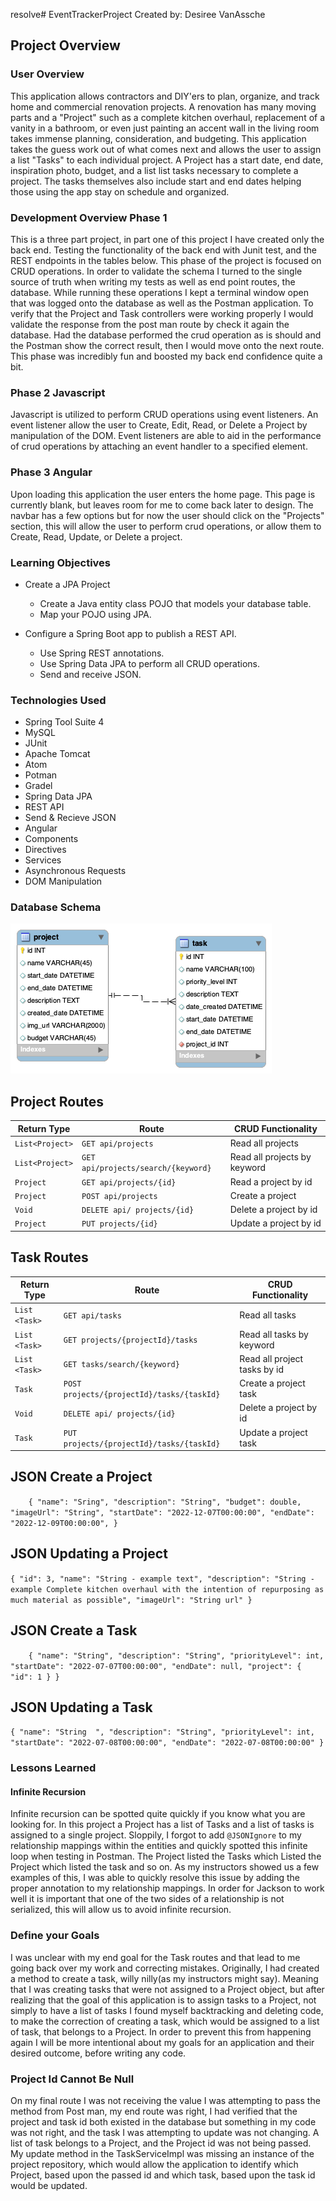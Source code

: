 resolve# EventTrackerProject
Created by: Desiree VanAssche

## Project Overview

### User Overview
This application allows contractors and DIY'ers to plan, organize, and track home and commercial renovation projects. A renovation has many moving parts and a "Project" such as a complete kitchen overhaul, replacement of a vanity in a bathroom, or even just painting an accent wall in the living room takes immense planning, consideration, and budgeting. This application takes the guess work out of what comes next and allows the user to assign a list "Tasks" to each individual project. A Project has a start date, end date, inspiration photo, budget, and a list list tasks necessary to complete a project. The tasks themselves also include start and end dates helping those using the app stay on schedule and organized.

### Development Overview Phase 1
This is a three part project, in part one of this project I have created only the back end. Testing the functionality of the back end with Junit test, and the REST endpoints in the tables below. This phase of the project is focused on CRUD operations. In order to validate the schema I turned to the single source of truth when writing my tests as well as end point routes, the database. While running these operations I kept a terminal window open that was logged onto the database as well as the Postman application. To verify that the Project and Task controllers were working properly I would validate the response from the post man route by check it again the database. Had the database performed the crud operation as is should and the Postman show the correct result, then I would move onto the next route. This phase was incredibly fun and boosted my back end confidence quite a bit.

### Phase 2 Javascript
Javascript is utilized to perform CRUD operations using event listeners. An event listener allow the user to Create, Edit, Read, or Delete a Project by manipulation of the DOM. Event listeners are able to aid in the performance of crud operations by attaching an event handler to a specified element.

### Phase 3 Angular
Upon loading this application the user enters the home page. This page is currently blank, but leaves room for me to come back later to design. The navbar has a few options but for now the user should click on the "Projects" section, this will allow the user to perform crud operations, or allow them to Create, Read, Update, or Delete a project.


### Learning Objectives

* Create a JPA Project
    * Create a Java entity class POJO that models your database table.
    *  Map your POJO using JPA.

* Configure a Spring Boot app to publish a REST API.
    * Use Spring REST annotations.
    * Use Spring Data JPA to perform all CRUD operations.
    * Send and receive JSON.

### Technologies Used
* Spring Tool Suite 4
* MySQL
* JUnit
* Apache Tomcat
* Atom
* Potman
* Gradel
* Spring Data JPA  
* REST API
* Send & Recieve JSON
* Angular
* Components
* Directives
* Services
* Asynchronous Requests
* DOM Manipulation



### Database Schema

![Image of MySQL Database Schema](https://github.com/desireevanassche/EventTrackerProject/blob/main/db/ProjectSchema.png)

## Project Routes
| Return Type       | Route                                 | CRUD Functionality               |
|------------------ | ------------------------------------- |----------------------------------|
| `List<Project>`   | `GET api/projects`                    | Read all projects                |
| `List<Project>`   | `GET api/projects/search/{keyword}`   | Read all projects by keyword     |
| `Project`         | `GET api/projects/{id}`               | Read a project by id             |
| `Project`         | `POST api/projects`                   | Create a project                 |
| `Void`            | `DELETE api/ projects/{id}`           | Delete a project by id           |
| `Project`         | `PUT projects/{id}`                   | Update a project by id           |


## Task Routes
| Return Type       | Route                                      | CRUD Functionality                |
|------------------ | ------------------------------------------ | ----------------------------------|
| `List <Task>`     | `GET api/tasks`                            | Read all tasks                    |
| `List <Task>`     | `GET projects/{projectId}/tasks`           | Read all tasks by keyword         |
| `List <Task>`     | `GET tasks/search/{keyword}`               | Read all project tasks by id      |
| `Task`            | `POST projects/{projectId}/tasks/{taskId}` | Create a project task             |
| `Void`            | `DELETE api/ projects/{id}`                | Delete a project by id            |
| `Task`            | `PUT projects/{projectId}/tasks/{taskId}`  | Update a project task             |

## JSON Create a Project
`    {
        "name": "Sring",
        "description": "String",
        "budget": double,
        "imageUrl": "String",
        "startDate": "2022-12-07T00:00:00",
        "endDate": "2022-12-09T00:00:00",
    }`

## JSON Updating a Project
`{
    "id": 3,
    "name": "String - example text",
    "description": "String - example Complete kitchen overhaul with the intention of repurposing as much material as possible",
    "imageUrl": "String url"
}`

## JSON Create a Task
`    {
        "name": "String",
        "description": "String",
        "priorityLevel": int,
        "startDate": "2022-07-07T00:00:00",
        "endDate": null,
        "project": {
            "id": 1
        }
    }`

## JSON Updating a Task
`{
     "name": "String  ",
     "description": "String",
     "priorityLevel": int,
     "startDate": "2022-07-08T00:00:00",
     "endDate": "2022-07-08T00:00:00"
 }`

### Lessons Learned

#### Infinite Recursion
Infinite recursion can be spotted quite quickly if you know what you are looking for. In this project a Project has a list of Tasks and a list of tasks is assigned to a single project. Sloppily, I forgot to add `@JSONIgnore` to my relationship mappings within the entities and quickly spotted this infinite loop when testing in Postman. The Project listed the Tasks which Listed the Project which listed the task and so on. As my instructors showed us a few examples of this, I was able to quickly resolve this issue by adding the proper annotation to my relationship mappings. In order for Jackson to work well it is important that one of the two sides of a relationship is not serialized, this will allow us to avoid infinite recursion.

### Define your Goals
I was unclear with my end goal for the Task routes and that lead to me going back over my work and correcting mistakes. Originally, I had created a method to create a task, willy nilly(as my instructors might say). Meaning that I was creating tasks that were not assigned to a Project object, but after realizing that the goal of this application is to assign tasks to a Project, not simply to have a list of tasks I found myself backtracking and deleting code, to make the correction of creating a task, which would be assigned to a list of task, that belongs to a Project. In order to prevent this from happening again I will be more intentional about my goals for an application and their desired outcome, before writing any code.

### Project Id Cannot Be Null
On my final route I was not receiving the value I was attempting to pass the method from Post man, my end route was right, I had verified that the project and task id both existed in the database but something in my code was not right, and the task I was attempting to update was not changing. A list of task belongs to a Project, and the Project id was not being passed. My update method in the TaskServiceImpl was missing an instance of the project repository, which would allow the application to identify which Project, based upon the passed id and which task, based upon the task id would be updated.
